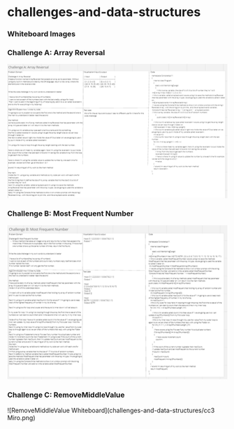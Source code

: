 # challenges-and-data-structures
### Whiteboard Images

### Challenge A: Array Reversal
![Array Reversal Whiteboard](challenges-and-data-structures/cc1Miro.png)

### Challenge B: Most Frequent Number
![Most Frequent Number Whiteboard](challenges-and-data-structures/cc2Miro.png)


### Challenge C: RemoveMiddleValue
![RemoveMiddleValue Whiteboard](challenges-and-data-structures/cc3 Miro.png)


